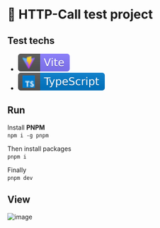 # 🧪 HTTP-Call test project

## Test techs
 - [![Vite](https://raw.githubusercontent.com/aleen42/badges/master/src/vitejs.svg)](https://vitejs.dev)
 - [![Vite](https://raw.githubusercontent.com/aleen42/badges/master/src/typescript.svg)](https://vitejs.dev)

## Run
Install **PNPM**  
`npm i -g pnpm`  

Then install packages  
`pnpm i`  

Finally  
`pnpm dev`  

## View

![image](https://user-images.githubusercontent.com/33942331/140782825-7f2e5280-0e96-4984-be20-b1a87a598ef0.png)

